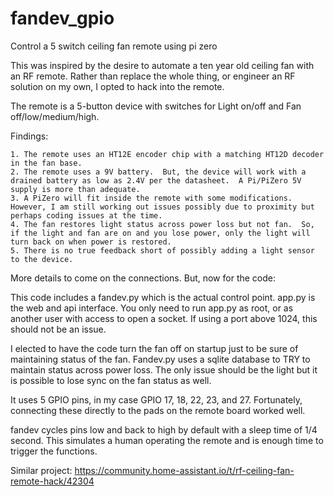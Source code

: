 # fandev_gpio
Control a 5 switch ceiling fan remote using pi zero

This was inspired by the desire to automate a ten year old ceiling fan with an RF remote.  Rather than replace the whole thing, or engineer an RF solution on my own, I opted to hack into the remote.

The remote is a 5-button device with switches for Light on/off and Fan off/low/medium/high.

Findings:
```
1. The remote uses an HT12E encoder chip with a matching HT12D decoder in the fan base.
2. The remote uses a 9V battery.  But, the device will work with a drained battery as low as 2.4V per the datasheet.  A Pi/PiZero 5V supply is more than adequate.
3. A PiZero will fit inside the remote with some modifications.  However, I am still working out issues possibly due to proximity but perhaps coding issues at the time.
4. The fan restores light status across power loss but not fan.  So, if the light and fan are on and you lose power, only the light will turn back on when power is restored.
5. There is no true feedback short of possibly adding a light sensor to the device.
```

More details to come on the connections.  But, now for the code:

This code includes a fandev.py which is the actual control point.  app.py is the web and api interface.  You only need to run app.py as root, or as another user with access to open a socket.  If using a port above 1024, this should not be an issue.

I elected to have the code turn the fan off on startup just to be sure of maintaining status of the fan.
Fandev.py uses a sqlite database to TRY to maintain status across power loss.  The only issue should be the light but it is possible to lose sync on the fan status as well.

It uses 5 GPIO pins, in my case GPIO 17, 18, 22, 23, and 27.  Fortunately, connecting these directly to the pads on the remote board worked well.

fandev cycles pins low and back to high by default with a sleep time of 1/4 second.  This simulates a human operating the remote and is enough time to trigger the functions.

Similar project:
https://community.home-assistant.io/t/rf-ceiling-fan-remote-hack/42304
